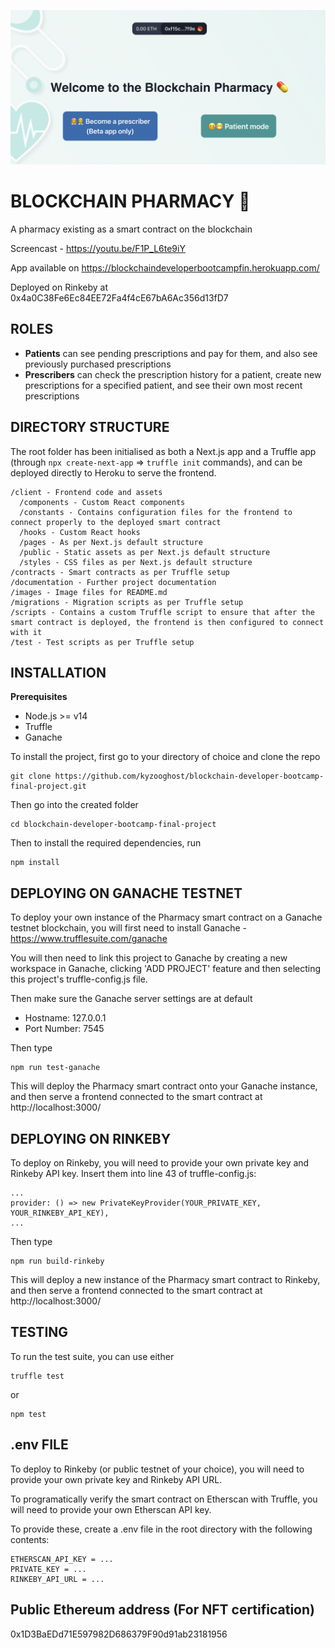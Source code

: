 ![](https://raw.githubusercontent.com/kyzooghost/blockchain-developer-bootcamp-final-project/main/images/homepage.png)

# BLOCKCHAIN PHARMACY 💊

A pharmacy existing as a smart contract on the blockchain

Screencast - https://youtu.be/F1P_L6te9iY

App available on https://blockchaindeveloperbootcampfin.herokuapp.com/

Deployed on Rinkeby at 0x4a0C38Fe6Ec84EE72Fa4f4cE67bA6Ac356d13fD7

## ROLES
- **Patients** can see pending prescriptions and pay for them, and also see previously purchased prescriptions
- **Prescribers** can check the prescription history for a patient, create new prescriptions for a specified patient, and see their own most recent prescriptions


## DIRECTORY STRUCTURE

The root folder has been initialised as both a Next.js app and a Truffle app (through `npx create-next-app` => `truffle init` commands), and can be deployed directly to Heroku to serve the frontend.

```text
/client - Frontend code and assets
  /components - Custom React components
  /constants - Contains configuration files for the frontend to connect properly to the deployed smart contract
  /hooks - Custom React hooks
  /pages - As per Next.js default structure
  /public - Static assets as per Next.js default structure
  /styles - CSS files as per Next.js default structure
/contracts - Smart contracts as per Truffle setup
/documentation - Further project documentation
/images - Image files for README.md
/migrations - Migration scripts as per Truffle setup
/scripts - Contains a custom Truffle script to ensure that after the smart contract is deployed, the frontend is then configured to connect with it
/test - Test scripts as per Truffle setup
```

## INSTALLATION

**Prerequisites**
- Node.js >= v14
- Truffle
- Ganache

To install the project, first go to your directory of choice and clone the repo

    git clone https://github.com/kyzooghost/blockchain-developer-bootcamp-final-project.git

Then go into the created folder

    cd blockchain-developer-bootcamp-final-project

Then to install the required dependencies, run

    npm install

## DEPLOYING ON GANACHE TESTNET

To deploy your own instance of the Pharmacy smart contract on a Ganache testnet blockchain, you will first need to install Ganache - https://www.trufflesuite.com/ganache

You will then need to link this project to Ganache by creating a new workspace in Ganache, clicking 'ADD PROJECT' feature and then selecting this project's truffle-config.js file.

Then make sure the Ganache server settings are at default
- Hostname: 127.0.0.1
- Port Number: 7545

Then type

    npm run test-ganache

This will deploy the Pharmacy smart contract onto your Ganache instance, and then serve a frontend connected to the smart contract at http://localhost:3000/

## DEPLOYING ON RINKEBY

To deploy on Rinkeby, you will need to provide your own private key and Rinkeby API key. Insert them into line 43 of truffle-config.js:

    ...
    provider: () => new PrivateKeyProvider(YOUR_PRIVATE_KEY, YOUR_RINKEBY_API_KEY),
    ...

Then type

    npm run build-rinkeby

This will deploy a new instance of the Pharmacy smart contract to Rinkeby, and then serve a frontend connected to the smart contract at http://localhost:3000/

## TESTING

To run the test suite, you can use either

    truffle test

or

    npm test

## .env FILE

To deploy to Rinkeby (or public testnet of your choice), you will need to provide your own private key and Rinkeby API URL.

To programatically verify the smart contract on Etherscan with Truffle, you will need to provide your own Etherscan API key.

To provide these, create a .env file in the root directory with the following contents:

```text
ETHERSCAN_API_KEY = ...
PRIVATE_KEY = ...
RINKEBY_API_URL = ...
```

## Public Ethereum address (For NFT certification)

0x1D3BaEDd71E597982D686379F90d91ab23181956
